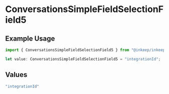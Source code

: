 # ConversationsSimpleFieldSelectionField5

## Example Usage

```typescript
import { ConversationsSimpleFieldSelectionField5 } from "@inkeep/inkeep-analytics/models/components";

let value: ConversationsSimpleFieldSelectionField5 = "integrationId";
```

## Values

```typescript
"integrationId"
```